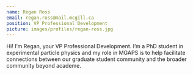 ```yaml
---
name: Regan Ross
email: regan.ross@mail.mcgill.ca
position: VP Professional Development
picture: images/profiles/regan-ross.jpg
---
```


Hi! I’m Regan, your VP Professional Development. I’m a PhD student in experimental particle physics and my role in MGAPS is to help facilitate connections between our graduate student community and the broader community beyond academe.